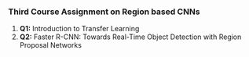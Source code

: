 ### Third Course Assignment on Region based CNNs

1. **Q1:** Introduction to Transfer Learning
2. **Q2:** Faster R-CNN: Towards Real-Time Object
Detection with Region Proposal Networks
